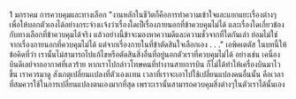 1 มกราคม
การควบคุมและทางเลือก 
"งานหลักในชีวิตก็คือการทำความเข้าใจและแยกแยะเรื่องต่างๆ เพื่อให้บอกตัวเองได้อย่างกระจ่างเเจ้งว่าเรื่องใดเป็เรื่องภายนอกที่ข้าควบคุมไม่ได้ และเรื่องใดเกี่ยวข้องกับทางเลือกที่ข้าควบคุมได้จริง แล้วอย่างนี้ข้าจะมองหาความดีและความชั่วจากที่ใดกันเล่า ย่อมไม่ใช่จากเรื่องภายนอกที่ควบคุมไม่ได้ แต่จากเรื่องกายในที่ข้าตัดสินใจเลือกเอง . . ."
เอพิคเตตัส 
ในบทนี้ให้ข้อคิดที่ว่า เรานั้นไม่สามารถไปแก้ไขหรือตัดสินสิ่งอื่นที่อยู่นอกตัวเราที่ควบคุมไม่ได้ อย่างเช่น เคนื่องบินดีเลย์จากอากาศที่เลวร้าย หากเราไปกล่าวโทษคนที่ทำงานสายการบิน ก็ไม่ได้ทำให้เครื่องบินมาไวขึ้น เราควรมาดู สังเกตุเปลี่ยนเเปลงที่ตัวเองเเทน เวลาที่เราจะเอาไปใช้เปลี่ยนแปลงคนอื่นนั้น คือเวลาที่สมควรใช้ในการเปลี่ยนแปลงตนเองมากที่สุด เพราะเรานั้นสามารถควบคุมสิ่งต่างๆในตัวเราได้นั้นเอง
